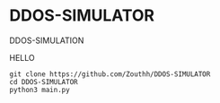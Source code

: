 # DDOS-SIMULATOR
DDOS-SIMULATION

HELLO

```
git clone https://github.com/Zouthh/DDOS-SIMULATOR
cd DDOS-SIMULATOR
python3 main.py
```
